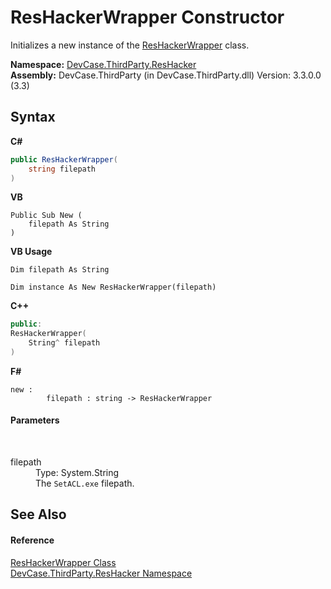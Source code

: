 # ResHackerWrapper Constructor 
 

Initializes a new instance of the <a href="T_DevCase_ThirdParty_ResHacker_ResHackerWrapper">ResHackerWrapper</a> class.

**Namespace:**&nbsp;<a href="N_DevCase_ThirdParty_ResHacker">DevCase.ThirdParty.ResHacker</a><br />**Assembly:**&nbsp;DevCase.ThirdParty (in DevCase.ThirdParty.dll) Version: 3.3.0.0 (3.3)

## Syntax

**C#**<br />
``` C#
public ResHackerWrapper(
	string filepath
)
```

**VB**<br />
``` VB
Public Sub New ( 
	filepath As String
)
```

**VB Usage**<br />
``` VB Usage
Dim filepath As String

Dim instance As New ResHackerWrapper(filepath)
```

**C++**<br />
``` C++
public:
ResHackerWrapper(
	String^ filepath
)
```

**F#**<br />
``` F#
new : 
        filepath : string -> ResHackerWrapper
```


#### Parameters
&nbsp;<dl><dt>filepath</dt><dd>Type: System.String<br />The `SetACL.exe` filepath.</dd></dl>

## See Also


#### Reference
<a href="T_DevCase_ThirdParty_ResHacker_ResHackerWrapper">ResHackerWrapper Class</a><br /><a href="N_DevCase_ThirdParty_ResHacker">DevCase.ThirdParty.ResHacker Namespace</a><br />